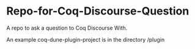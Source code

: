 # Repo-for-Coq-Discourse-Question
A repo to ask a question to Coq Discourse With.

An example coq-dune-plugin-project is in the directory /plugin
